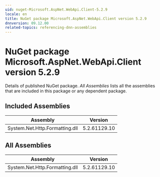 ```yaml
---
uid: nuget-Microsoft.AspNet.WebApi.Client-5.2.9
locale: en
title: NuGet package Microsoft.AspNet.WebApi.Client version 5.2.9
dnnversion: 09.12.00
related-topics: referencing-dnn-assemblies
---
```


# NuGet package Microsoft.AspNet.WebApi.Client version 5.2.9
Details of published NuGet package.
*All Assemblies* lists all the assemblies that are included in this package or any dependent package.

## Included Assemblies

|Assembly|Version|
|---|---|
|System.Net.Http.Formatting.dll|5.2.61129.10|

## All Assemblies

|Assembly|Version|
|---|---|
|System.Net.Http.Formatting.dll|5.2.61129.10|

